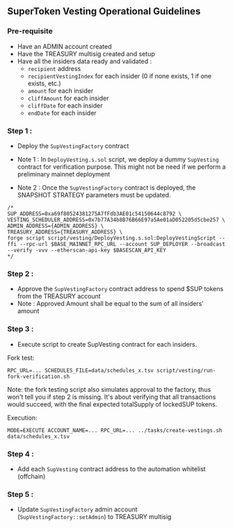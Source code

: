 ## SuperToken Vesting Operational Guidelines

### Pre-requisite

- Have an ADMIN account created
- Have the TREASURY multisig created and setup
- Have all the insiders data ready and validated :
  - `recipient` address
  - `recipientVestingIndex` for each insider (0 if none exists, 1 if one exists, etc.)
  - `amount` for each insider
  - `cliffAmount` for each insider
  - `cliffDate` for each insider
  - `endDate` for each insider

### Step 1 :

- Deploy the `SupVestingFactory` contract

- Note 1 : In `DeployVesting.s.sol` script, we deploy a dummy `SupVesting` contract for verification purpose.
  This might not be need if we perform a preliminary mainnet deployment

- Note 2 : Once the `SupVestingFactory` contract is deployed, the SNAPSHOT STRATEGY parameters must be updated.

```shell
/*
SUP_ADDRESS=0xa69f80524381275A7fFdb3AE01c54150644c8792 \
VESTING_SCHEDULER_ADDRESS=0x7b77A34b8B76B66E97a5Ae01aD052205d5cbe257 \
ADMIN_ADDRESS={ADMIN_ADDRESS} \
TREASURY_ADDRESS={TREASURY_ADDRESS} \
forge script script/vesting/DeployVesting.s.sol:DeployVestingScript --ffi --rpc-url $BASE_MAINNET_RPC_URL --account SUP_DEPLOYER --broadcast --verify -vvv --etherscan-api-key $BASESCAN_API_KEY
*/
```

### Step 2 :

- Approve the `SupVestingFactory` contract address to spend $SUP tokens from the TREASURY account
- Note : Approved Amount shall be equal to the sum of all insiders' amount

### Step 3 :

- Execute script to create SupVesting contract for each insiders.

Fork test:
```
RPC_URL=... SCHEDULES_FILE=data/schedules_x.tsv script/vesting/run-fork-verification.sh
```

Note: the fork testing script also simulates approval to the factory, thus won't tell you if step 2 is missing.
It's about verifying that all transactions would succeed, with the final expected totalSupply of lockedSUP tokens.

Execution:
```
MODE=EXECUTE ACCOUNT_NAME=... RPC_URL=... ../tasks/create-vestings.sh data/schedules_x.tsv
```

### Step 4 :

- Add each `SupVesting` contract address to the automation whitelist (offchain)

### Step 5 :

- Update `SupVestingFactory` admin account (`SupVestingFactory::setAdmin`) to TREASURY multisig

